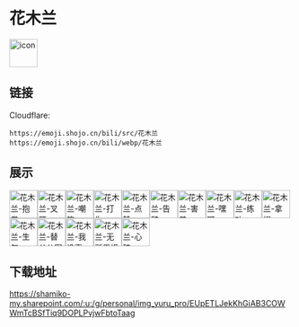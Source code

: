 # 花木兰
<img src="https://emoji.shojo.cn/bili/src/花木兰/icon.png" width="50" height="50" alt="icon">

## 链接
Cloudflare:
```
https://emoji.shojo.cn/bili/src/花木兰
https://emoji.shojo.cn/bili/webp/花木兰
```
## 展示
<img src="https://emoji.shojo.cn/bili/src/花木兰/花木兰-抱拳.png" width="50" height="50" alt="花木兰-抱拳"><img src="https://emoji.shojo.cn/bili/src/花木兰/花木兰-叉腰.png" width="50" height="50" alt="花木兰-叉腰"><img src="https://emoji.shojo.cn/bili/src/花木兰/花木兰-嘲笑.png" width="50" height="50" alt="花木兰-嘲笑"><img src="https://emoji.shojo.cn/bili/src/花木兰/花木兰-打你.png" width="50" height="50" alt="花木兰-打你"><img src="https://emoji.shojo.cn/bili/src/花木兰/花木兰-点赞.png" width="50" height="50" alt="花木兰-点赞"><img src="https://emoji.shojo.cn/bili/src/花木兰/花木兰-告辞.png" width="50" height="50" alt="花木兰-告辞"><img src="https://emoji.shojo.cn/bili/src/花木兰/花木兰-害羞.png" width="50" height="50" alt="花木兰-害羞"><img src="https://emoji.shojo.cn/bili/src/花木兰/花木兰-嘿嘿.png" width="50" height="50" alt="花木兰-嘿嘿"><img src="https://emoji.shojo.cn/bili/src/花木兰/花木兰-练功.png" width="50" height="50" alt="花木兰-练功"><img src="https://emoji.shojo.cn/bili/src/花木兰/花木兰-拿捏.png" width="50" height="50" alt="花木兰-拿捏"><img src="https://emoji.shojo.cn/bili/src/花木兰/花木兰-生气.png" width="50" height="50" alt="花木兰-生气"><img src="https://emoji.shojo.cn/bili/src/花木兰/花木兰-替父从军.png" width="50" height="50" alt="花木兰-替父从军"><img src="https://emoji.shojo.cn/bili/src/花木兰/花木兰-我没事.png" width="50" height="50" alt="花木兰-我没事"><img src="https://emoji.shojo.cn/bili/src/花木兰/花木兰-无所畏惧.png" width="50" height="50" alt="花木兰-无所畏惧"><img src="https://emoji.shojo.cn/bili/src/花木兰/花木兰-心碎.png" width="50" height="50" alt="花木兰-心碎">

## 下载地址

https://shamiko-my.sharepoint.com/:u:/g/personal/img_yuru_pro/EUpETLJekKhGiAB3COWWmTcBSfTiq9DOPLPvjwFbtoTaag